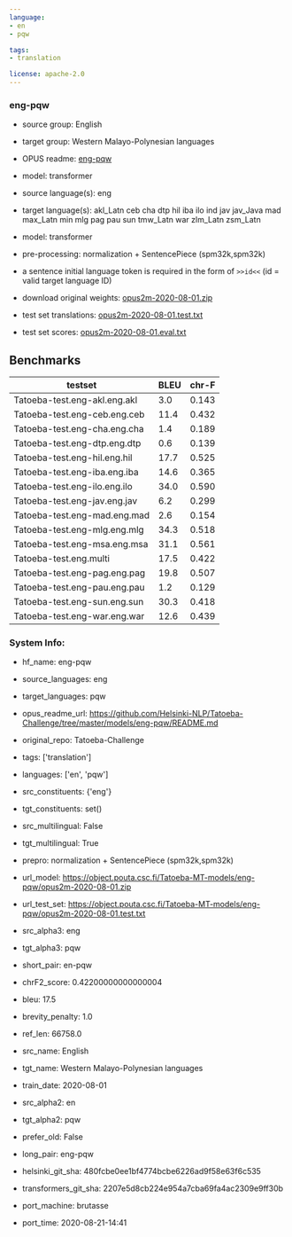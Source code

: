 ```yaml
---
language: 
- en
- pqw

tags:
- translation

license: apache-2.0
---
```


### eng-pqw

* source group: English 
* target group: Western Malayo-Polynesian languages 
*  OPUS readme: [eng-pqw](https://github.com/Helsinki-NLP/Tatoeba-Challenge/tree/master/models/eng-pqw/README.md)

*  model: transformer
* source language(s): eng
* target language(s): akl_Latn ceb cha dtp hil iba ilo ind jav jav_Java mad max_Latn min mlg pag pau sun tmw_Latn war zlm_Latn zsm_Latn
* model: transformer
* pre-processing: normalization + SentencePiece (spm32k,spm32k)
* a sentence initial language token is required in the form of `>>id<<` (id = valid target language ID)
* download original weights: [opus2m-2020-08-01.zip](https://object.pouta.csc.fi/Tatoeba-MT-models/eng-pqw/opus2m-2020-08-01.zip)
* test set translations: [opus2m-2020-08-01.test.txt](https://object.pouta.csc.fi/Tatoeba-MT-models/eng-pqw/opus2m-2020-08-01.test.txt)
* test set scores: [opus2m-2020-08-01.eval.txt](https://object.pouta.csc.fi/Tatoeba-MT-models/eng-pqw/opus2m-2020-08-01.eval.txt)

## Benchmarks

| testset               | BLEU  | chr-F |
|-----------------------|-------|-------|
| Tatoeba-test.eng-akl.eng.akl 	| 3.0 	| 0.143 |
| Tatoeba-test.eng-ceb.eng.ceb 	| 11.4 	| 0.432 |
| Tatoeba-test.eng-cha.eng.cha 	| 1.4 	| 0.189 |
| Tatoeba-test.eng-dtp.eng.dtp 	| 0.6 	| 0.139 |
| Tatoeba-test.eng-hil.eng.hil 	| 17.7 	| 0.525 |
| Tatoeba-test.eng-iba.eng.iba 	| 14.6 	| 0.365 |
| Tatoeba-test.eng-ilo.eng.ilo 	| 34.0 	| 0.590 |
| Tatoeba-test.eng-jav.eng.jav 	| 6.2 	| 0.299 |
| Tatoeba-test.eng-mad.eng.mad 	| 2.6 	| 0.154 |
| Tatoeba-test.eng-mlg.eng.mlg 	| 34.3 	| 0.518 |
| Tatoeba-test.eng-msa.eng.msa 	| 31.1 	| 0.561 |
| Tatoeba-test.eng.multi 	| 17.5 	| 0.422 |
| Tatoeba-test.eng-pag.eng.pag 	| 19.8 	| 0.507 |
| Tatoeba-test.eng-pau.eng.pau 	| 1.2 	| 0.129 |
| Tatoeba-test.eng-sun.eng.sun 	| 30.3 	| 0.418 |
| Tatoeba-test.eng-war.eng.war 	| 12.6 	| 0.439 |


### System Info: 
- hf_name: eng-pqw

- source_languages: eng

- target_languages: pqw

- opus_readme_url: https://github.com/Helsinki-NLP/Tatoeba-Challenge/tree/master/models/eng-pqw/README.md

- original_repo: Tatoeba-Challenge

- tags: ['translation']

- languages: ['en', 'pqw']

- src_constituents: {'eng'}

- tgt_constituents: set()

- src_multilingual: False

- tgt_multilingual: True

- prepro:  normalization + SentencePiece (spm32k,spm32k)

- url_model: https://object.pouta.csc.fi/Tatoeba-MT-models/eng-pqw/opus2m-2020-08-01.zip

- url_test_set: https://object.pouta.csc.fi/Tatoeba-MT-models/eng-pqw/opus2m-2020-08-01.test.txt

- src_alpha3: eng

- tgt_alpha3: pqw

- short_pair: en-pqw

- chrF2_score: 0.42200000000000004

- bleu: 17.5

- brevity_penalty: 1.0

- ref_len: 66758.0

- src_name: English

- tgt_name: Western Malayo-Polynesian languages

- train_date: 2020-08-01

- src_alpha2: en

- tgt_alpha2: pqw

- prefer_old: False

- long_pair: eng-pqw

- helsinki_git_sha: 480fcbe0ee1bf4774bcbe6226ad9f58e63f6c535

- transformers_git_sha: 2207e5d8cb224e954a7cba69fa4ac2309e9ff30b

- port_machine: brutasse

- port_time: 2020-08-21-14:41